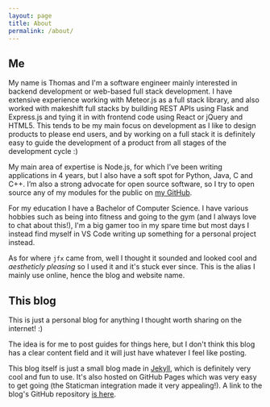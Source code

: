 ```yaml
---
layout: page
title: About
permalink: /about/
---
```


## Me

My name is Thomas and I'm a software engineer mainly interested in backend development or web-based full stack development. I have extensive experience working with Meteor.js as a full stack library, and also worked with makeshift full stacks by building REST APIs using Flask and Express.js and tying it in with frontend code using React or jQuery and HTML5. This tends to be my main focus on development as I like to design products to please end users, and by working on a full stack it is definitely easy to guide the development of a product from all stages of the development cycle :)

My main area of expertise is Node.js, for which I’ve been writing applications in 4 years, but I also have a soft spot for Python, Java, C and C++. I’m also a strong advocate for open source software, so I try to open source any of my modules for the public on [my GitHub](https://github.com/itsjfx).

For my education I have a Bachelor of Computer Science. I have various hobbies such as being into fitness and going to the gym (and I always love to chat about this!), I'm a big gamer too in my spare time but most days I instead find myself in VS Code writing up something for a personal project instead.

As for where ```jfx``` came from, well I thought it sounded and looked cool and *aestheticly pleasing* so I used it and it's stuck ever since. This is the alias I mainly use online, hence the blog and website name.

## This blog

This is just a personal blog for anything I thought worth sharing on the internet! :)

The idea is for me to post guides for things here, but I don't think this blog has a clear content field and it will just have whatever I feel like posting.

This blog itself is just a small blog made in [Jekyll](https://jekyllrb.com/), which is definitely very cool and fun to use. It's also hosted on GitHub Pages which was very easy to get going (the Staticman integration made it very appealing!). A link to the blog's GitHub repository [is here](https://github.com/itsjfx/blog.jfx.ac).